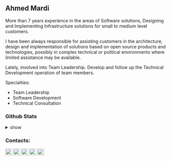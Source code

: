 ## Ahmed Mardi

More than 7 years experience in the areas of Software solutions, Designing and Implementing Infrastructure solutions for small to medium level customers.

I have been always responsible for assisting customers in the architecture, design and implementation of solutions based on open source products and technologies, possibly in complex technical or political environments where limited assistance may be available.

Lately, involved into Team Leadership. Develop and follow up the Technical Development operation of team members.

Specialties:
- Team Leadership
- Software Development
- Technical Consultation 

### Github Stats
<details>
  <summary>show</summary>

  <img align="left" alt="Fr3on's Github Stats" src="https://github-readme-stats.codestackr.vercel.app/api?username=fr3on&show_icons=true&hide_border=true" />
</details>

### Contacts:
[<img align="left" alt="Facebook" width="22px" src="https://cdn.jsdelivr.net/npm/simple-icons@v3/icons/facebook.svg" />][facebook]
[<img align="left" alt="Twitter" width="22px" src="https://cdn.jsdelivr.net/npm/simple-icons@v3/icons/twitter.svg" />][twitter]
[<img align="left" alt="LinkedIn" width="22px" src="https://cdn.jsdelivr.net/npm/simple-icons@v3/icons/linkedin.svg" />][linkedin]
[<img align="left" alt="Medium" width="22px" src="https://cdn.jsdelivr.net/npm/simple-icons@v3/icons/medium.svg" />][medium]
[<img align="left" alt="angel" width="22px" src="https://angel.co/images/icons/iOS/UpdatedFavicon_72x72.png" />][angel]

[twitter]: https://twitter.com/fr3onhq/
[facebook]: https://www.facebook.com/fr30n/
[medium]: https://medium.com/@fr3on/
[linkedin]: https://www.linkedin.com/in/fr3on/
[angel]: https://angel.co/u/fr3on
<!--
**MAXakaWIZARD/MAXakaWIZARD** is a ✨ _special_ ✨ repository because its `README.md` (this file) appears on your GitHub profile.

Here are some ideas to get you started:

- 🔭 I’m currently working on ...
- 🌱 I’m currently learning ...
- 👯 I’m looking to collaborate on ...
- 🤔 I’m looking for help with ...
- 💬 Ask me about ...
- 📫 How to reach me: ...
- 😄 Pronouns: ...
- ⚡ Fun fact: ...
-->
